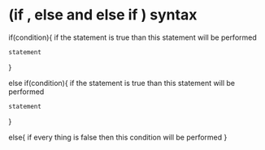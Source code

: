 #  (if , else and else if ) syntax

if(condition){  if the statement is true than this statement will be performed
    
    statement
    
}

else if(condition){  if the statement is true than this statement will be performed

    statement

}

else{
    if every thing is false then this condition will be performed
}
